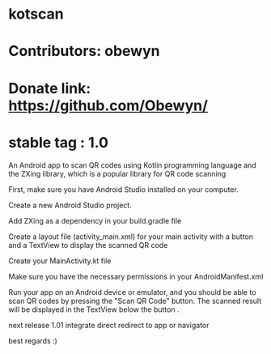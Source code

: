 # kotscan
# Contributors: obewyn
# Donate link: https://github.com/Obewyn/
# stable tag : 1.0


An Android app to scan QR codes using Kotlin programming language and the ZXing library, which is a popular library for QR code scanning

First, make sure you have Android Studio installed on your computer.

Create a new Android Studio project.

Add ZXing as a dependency in your build.gradle file

Create a layout file (activity_main.xml) for your main activity with a button and a TextView to display the scanned QR code

Create your MainActivity.kt file

Make sure you have the necessary permissions in your AndroidManifest.xml

Run your app on an Android device or emulator, and you should be able to scan QR codes by pressing the "Scan QR Code" button. 
The scanned result will be displayed in the TextView below the button .

next release 1.01 integrate direct redirect to app or navigator

best regards :)
